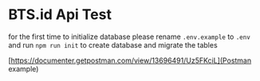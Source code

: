 # BTS.id Api Test

for the first time to initialize database please rename `.env.example` to `.env` and run `npm run init` to create database and migrate the tables

[https://documenter.getpostman.com/view/13696491/Uz5FKciL](Postman example)
